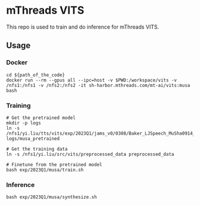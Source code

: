 # mThreads VITS

This repo is used to train and do inference for mThreads VITS.

## Usage

###  Docker

```
cd ${path_of_the_code}
docker run --rm --gpus all --ipc=host -v $PWD:/workspace/vits -v /nfs1:/nfs1 -v /nfs2:/nfs2 -it sh-harbor.mthreads.com/mt-ai/vits:musa bash
```

### Training

```
# Get the pretrained model
mkdir -p logs
ln -s /nfs1/yi.liu/tts/vits/exp/2023Q1/jams_v0/0308/Baker_LJSpeech_MuSha0914_RxEnhancedV5_AISHELL3_Mita1022/ logs/musa_pretrained

# Get the training data
ln -s /nfs1/yi.liu/src/vits/preprocessed_data preprocessed_data

# Finetune from the pretrained model
bash exp/2023Q1/musa/train.sh
```

### Inference

```
bash exp/2023Q1/musa/synthesize.sh

```
